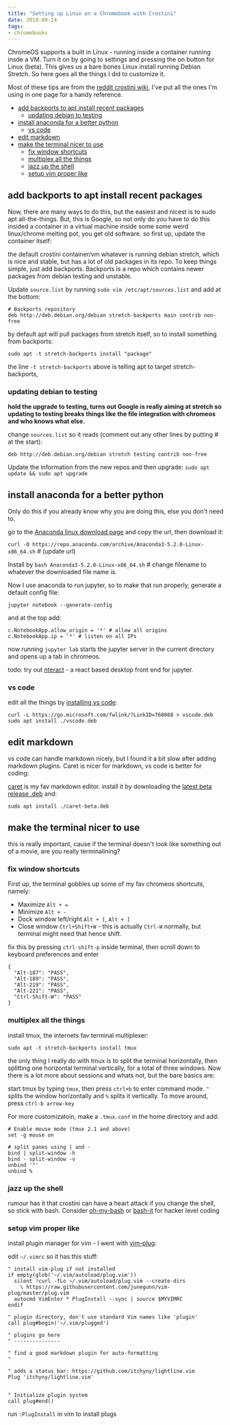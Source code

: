 ```yaml
---
title: "Setting up Linux on a Chromebook with Crostini"
date: 2018-08-24
tags:
- chromebooks
---
```


ChromeOS supports a built in Linux - running inside a container running insde a VM. Turn it on by going to settings and pressing the on button for Linux (beta). This gives us a bare bones Linux install running Debian Stretch. So here goes all the things I did to customize it.

Most of these tips are from the [reddit crostini wiki](https://www.reddit.com/r/Crostini/wiki/index), I've put all the ones I'm using in one page for a handy reference.

- [add backports to apt install recent packages](#add-backports-to-apt-install-recent-packages)
  - [updating debian to testing](#updating-debian-to-testing)
- [install anaconda for a better python](#install-anaconda-for-a-better-python)
  - [vs code](#vs-code)
- [edit markdown](#edit-markdown)
- [make the terminal nicer to use](#make-the-terminal-nicer-to-use)
  - [fix window shortcuts](#fix-window-shortcuts)
  - [multiplex all the things](#multiplex-all-the-things)
  - [jazz up the shell](#jazz-up-the-shell)
  - [setup vim proper like](#setup-vim-proper-like)

## add backports to apt install recent packages

Now, there are many ways to do this, but the easiest and nicest is to sudo apt all-the-things. But, this is Google, so not only do you have to do this insided a container in a virtual machine inside some some weird linux/chrome melting pot, you get old software. so first up, update the container itself:

the default crostini container/vm whatever is running debian stretch, which is nice and stable, but has a lot of old packages in its repo. To keep things simple, just add backports. Backports is a repo which contains newer packages from debian testing and unstable.

Update `source.list` by running `sudo vim /etc/apt/sources.list` and add at the bottom:

```
# Backports repository
deb http://deb.debian.org/debian stretch-backports main contrib non-free
```

by default apt will pull packages from stretch itself, so to install something from backports:

`sudo apt -t stretch-backports install "package"`

the line `-t stretch-backports` above is telling apt to target stretch-backports,

### updating debian to testing

**hold the upgrade to testing, turns out Google is really aiming at stretch so updating to testing breaks things like the file integration with chromeos and who knows what else.**

change `sources.list` so it reads (comment out any other lines by putting # at the start):

`deb http://deb.debian.org/debian stretch testing contrib non-free`

Update the information from the new repos and then upgrade: `sudo apt update && sudo apt upgrade`

## install anaconda for a better python

Only do this if you already know why you are doing this, else you don't need to.

go to the [Anaconda linux download page](https://www.anaconda.com/download/#linux) and copy the url, then download it:

`curl -O https://repo.anaconda.com/archive/Anaconda3-5.2.0-Linux-x86_64.sh` # (update url)

Install by `bash Anaconda3-5.2.0-Linux-x86_64.sh` # change filename to whatever the downloaded file name is.

Now I use anaconda to run jupyter, so to make that run properly, generate a default config file:

`jupyter notebook --generate-config`

and at the top add:

```
c.NotebookApp.allow_origin = '*' # allow all origins
c.NotebookApp.ip = '*' # listen on all IPs
```

now running `jupyter lab` starts the jupyter server in the current directory and opens up a tab in chromeos.

todo: try out [nteract](https://nteract.io/) - a react based desktop front end for jupyter.

### vs code

edit all the things by [installing vs code](https://www.reddit.com/r/Crostini/wiki/howto/install-vscode):

```
curl -L https://go.microsoft.com/fwlink/?LinkID=760868 > vscode.deb
sudo apt install ./vscode.deb
```

## edit markdown

vs code can handle markdown nicely, but I found it a bit slow after adding markdown plugins. Caret is nicer for markdown, vs code is better for coding:

[caret](http://caret.io/) is my fav markdown editor. install it by downloading the [latest beta release .deb](https://github.com/careteditor/releases-beta/releases) and:

`sudo apt install ./caret-beta.deb`

## make the terminal nicer to use

this is really important, cause if the terminal doesn't look like something out of a movie, are you really terminalining?

### fix window shortcuts

First up, the terminal gobbles up some of my fav chromeos shortcuts, namely:

- Maximize `Alt + =`
- Minimize `Alt + -`
- Dock window left/right `Alt + [`, `Alt + ]`
- Close window `Ctrl+Shift+W` - this is actually `Ctrl-W` normally, but terminal might need that hence shift.

fix this by pressing `ctrl-shift-p` inside terminal, then scroll down to keyboard preferences and enter

```
{
  "Alt-187": "PASS",
  "Alt-189": "PASS",
  "Alt-219": "PASS",
  "Alt-221": "PASS",
  "Ctrl-Shift-W": "PASS"
}
```

### multiplex all the things

install tmux, the internets fav terminal multiplexer:

`sudo apt -t stretch-backports install tmux`

the only thing I really do with tmux is to split the terminal horizontally, then splitting one horizontal terminal vertically, for a total of three windows. Now there is a lot more about sessions and whats not, but the bare basics are:

start tmux by typing `tmux`, then press `ctrl+b` to enter command mode. `"` splits the window horizontally and `%` splits it vertically. To move around, press `ctrl-b arrow-key`


For more customizatoin, make a `.tmux.conf` in the home directory and add:

```
# Enable mouse mode (tmux 2.1 and above)
set -g mouse on

# split panes using | and -
bind | split-window -h
bind - split-window -v
unbind '"'
unbind %
```

### jazz up the shell

rumour has it that crostini can have a heart attack if you change the shell, so stick with bash. Consider [oh-my-bash](https://github.com/ohmybash/oh-my-bash) or [bash-it](https://github.com/ohmybash/oh-my-bash) for hacker level coding

### setup vim proper like

install plugin manager for vim - I went with [vim-plug](https://github.com/junegunn/vim-plug):

edit `~/.vimrc` so it has this stuff:

```
" install vim-plug if not installed
if empty(glob('~/.vim/autoload/plug.vim'))
  silent !curl -fLo ~/.vim/autoload/plug.vim --create-dirs
    \ https://raw.githubusercontent.com/junegunn/vim-plug/master/plug.vim
  autocmd VimEnter * PlugInstall --sync | source $MYVIMRC
endif

" plugin directory, don't use standard Vim names like 'plugin'
call plug#begin('~/.vim/plugged')

" plugins go here
" ---------------

" find a good markdown plugin for auto-formatting
"

" adds a status bar: https://github.com/itchyny/lightline.vim
Plug 'itchyny/lightline.vim'


" Initialize plugin system
call plug#end()
```

run `:PlugInstall` in vim to install plugs